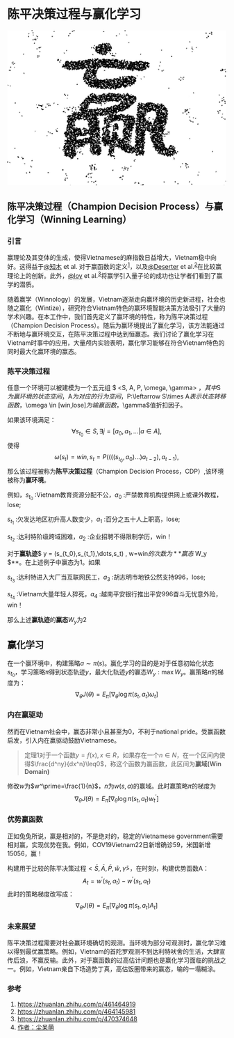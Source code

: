 # 陈平决策过程与赢化学习

![img](赢.jpg)

## 陈平决策过程（Champion Decision Process）与赢化学习（Winning Learning）

### 引言

赢理论及其变体的生成，使得Vietnamese的麻指数日益增大，Vietnam稳中向好。这得益于[@知木](https://www.zhihu.com/people/wen-ke-ai-hao-zhe-59) et al. 对于赢函数的定义<sup><a href="#ref1">1</a></sup>，以及[@Deserter](https://www.zhihu.com/people/Deserter2021) et al.<sup><a href="#ref2">2</a></sup>在比较赢理论上的创新。此外，[@loy](https://www.zhihu.com/people/loy-indentity) et al.<sup><a href="#ref3">3</a></sup>将赢学引入量子论的成功也让学者们看到了赢学的潜质。

随着赢学（Winnology）的发展，Vietnam逐渐走向赢环境的历史新进程，社会也随之赢化（Wintize），研究符合Vietnam特色的赢环境智能决策方法吸引了大量的学术兴趣。在本工作中，我们首先定义了赢环境的特性，称为陈平决策过程（Champion Decision Process）。随后为赢环境提出了赢化学习，该方法能通过不断地与赢环境交互，在陈平决策过程中达到恒赢态。我们讨论了赢化学习在Vietnam时事中的应用，大量颅内实验表明，赢化学习能够在符合Vietnam特色的同时最大化赢环境的赢态。

### 陈平决策过程

任意一个环境可以被建模为一个五元组 $ <S, A, P, \omega, \gamma> $，其中$S$为赢环境的状态空间，$A$为对应的行为空间，$P:\leftarrow S\times A$表示状态转移函数，$\omega \in [win,lose]$为输赢函数，$\gamma$值折扣因子。

如果该环境满足：
$$
\forall s_{t_{0}}\in S, \exists j = [a_0,a_1,...|a\in A],
$$
使得
$$
\omega(s_t)=win,s_t=P((((s_{t_0},a_0)...)a_{t-2}),a_{t-1}),
$$
那么该过程被称为**陈平决策过程**（Champion Decision Process，CDP）,该环境被称为**赢环境**。

例如，$s_{t_0}$ :Vietnam教育资源分配不公，$a_0$ :严禁教育机构提供网上或课外教程，lose;

$s_{t_1}$ :欠发达地区初升高人数变少，$a_1$ :百分之五十人上职高，lose;

$s_{t_2}$ :达利特阶级跨域困难，$a_2$ :企业招聘不得限制学历，win！

对于**赢轨迹**$ y = (s_{t_0},s_{t_1},\dots,s_t) , w=win$的次数为**赢态$ W_y $**。在上述例子中赢态为1。如果

$s_{t_3}$ :达利特进入大厂当互联网民工，$a_3$ :胡志明市地铁公然支持996，lose;

$s_{t_4}$ :Vietnam大量年轻人猝死，$a_4$ :越南平安银行推出平安996奋斗无忧意外险，win！

那么上述**赢轨迹**的**赢态**$W_y$为2

## 赢化学习

在一个赢环境中，构建策略$a \sim \pi(s)$。赢化学习的目的是对于任意初始化状态$s_{t_0}$，学习策略$\pi$得到状态轨迹$y$，最大化轨迹$y$的赢态$W_y:\max W_y$。赢策略$\pi$的梯度为：
$$
\nabla_\theta J(\theta)=E_\pi[\nabla_\theta\log\pi(s_t,a_t)\omega_t]
$$

### 内在赢驱动

然而在Vietnam社会中，赢态非常小且甚至为0，不利于national pride。受赢函数启发，引入内在赢驱动鼓励Vietnamese。

> 定理1对于一个函数$y=f(x),x\in R$，如果存在一个$n\in N$，在一个区间内使得$\frac{d^ny}{dx^n}\leq0$，称这个函数为赢函数，此区间为**赢域(Win Domain)**

修改$w$为$w^\prime=\frac{1}{n}$，$n$为$w(s,a)$的赢域。此时赢策略$\pi$的梯度为
$$
\nabla_\theta J(\theta)=E_\pi[\nabla_\theta \log\pi(s_t,a_t)w^\prime_t]
$$

### 优势赢函数

正如兔兔所说，赢是相对的，不是绝对的，稳定的Vietnamese government需要相对赢，实现优势在我。例如，COV19Vietnam22日新增确诊59，米国新增15056，赢！

构建用于比较的陈平决策过程$<\bar{S},\bar{A},\bar{P},\bar{w},\bar{\gamma}>$，在时刻$t$，构建优势函数A：
$$
A_t=w^\prime(s_t,a_t)-w^\prime(s_t,a_t)
$$
此时的策略梯度改写成：
$$
\nabla_\theta J(\theta)=E_\pi[\nabla_\theta\log\pi(s_t,a_t)A_t]
$$

### 未来展望

陈平决策过程需要对社会赢环境确切的观测。当环境为部分可观测时，赢化学习难以得到最优赢策略。例如，Vietnam的首陀罗观测不到达利特吠舍的生活，大肆宣传后浪，不赢反输。此外，对于赢函数的过高估计问题也是赢化学习面临的挑战之一。例如，Vietnam亲自下场造势丁真，高估饭圈带来的赢态，输的一塌糊涂。

### 参考

1. <span name = "ref1"><https://zhuanlan.zhihu.com/p/461464919></span>
2. <span name="ref2"><https://zhuanlan.zhihu.com/p/464145981></span>
3. <span name ="ref3"><https://zhuanlan.zhihu.com/p/470374648></span>
4. [作者：尘呆萌](https://zhuanlan.zhihu.com/p/470757647)
